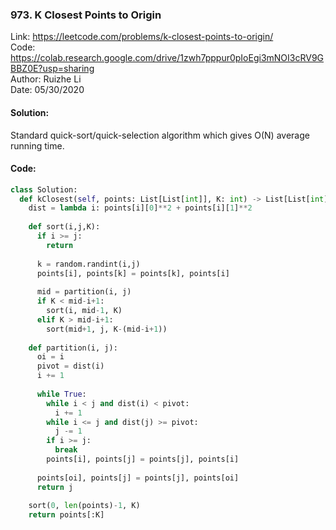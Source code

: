 ### 973. K Closest Points to Origin
Link: https://leetcode.com/problems/k-closest-points-to-origin/   
Code: https://colab.research.google.com/drive/1zwh7pppur0pIoEgi3mNOI3cRV9GBBZ0E?usp=sharing  
Author: Ruizhe Li  
Date: 05/30/2020  

#### Solution:
Standard quick-sort/quick-selection algorithm which gives O(N) average running time.

#### Code:
```python
class Solution:
  def kClosest(self, points: List[List[int]], K: int) -> List[List[int]]:
    dist = lambda i: points[i][0]**2 + points[i][1]**2
    
    def sort(i,j,K):
      if i >= j:
        return
      
      k = random.randint(i,j)
      points[i], points[k] = points[k], points[i]
      
      mid = partition(i, j)
      if K < mid-i+1:
        sort(i, mid-1, K)
      elif K > mid-i+1:
        sort(mid+1, j, K-(mid-i+1))
    
    def partition(i, j):
      oi = i
      pivot = dist(i)
      i += 1
      
      while True:
        while i < j and dist(i) < pivot:
          i += 1
        while i <= j and dist(j) >= pivot:
          j -= 1
        if i >= j:
          break
        points[i], points[j] = points[j], points[i]
        
      points[oi], points[j] = points[j], points[oi]
      return j
    
    sort(0, len(points)-1, K)
    return points[:K]
```